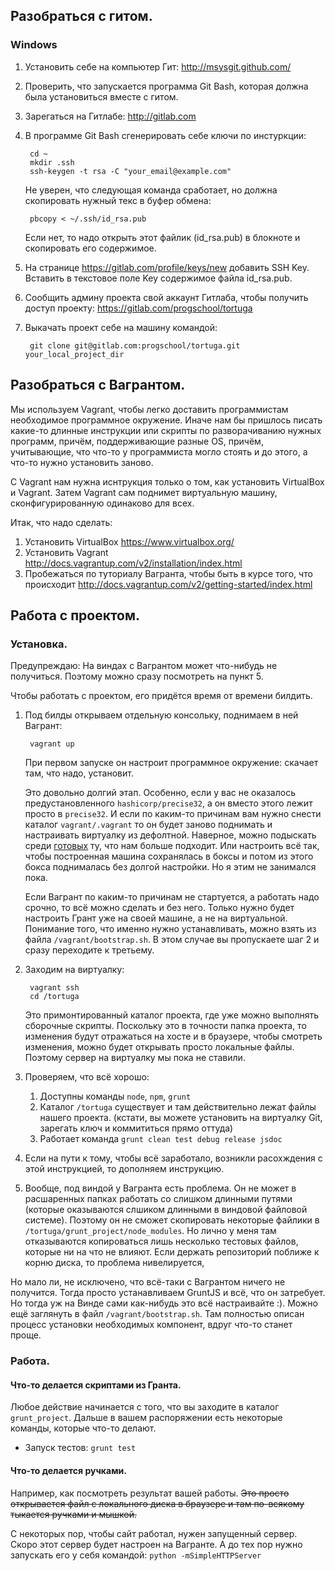 ## Разобраться с гитом.
### Windows

1. Установить себе на компьютер Гит: http://msysgit.github.com/
2. Проверить, что запускается программа Git Bash, которая должна была установиться вместе с гитом.
3. Зарегаться на Гитлабе: http://gitlab.com
4. В программе Git Bash сгенерировать себе ключи по инстуркции:

        cd ~
        mkdir .ssh
        ssh-keygen -t rsa -C "your_email@example.com"

    Не уверен, что следующая команда сработает, но должна скопировать нужный текс в буфер обмена:

        pbcopy < ~/.ssh/id_rsa.pub

    Если нет, то надо открыть этот файлик (id_rsa.pub) в блокноте и скопировать его содержимое.

5. На странице https://gitlab.com/profile/keys/new добавить SSH Key. Вставить в текстовое поле Key содержимое файла id_rsa.pub.

6. Сообщить админу проекта свой аккаунт Гитлаба, чтобы получить доступ проекту: https://gitlab.com/progschool/tortuga

7. Выкачать проект себе на машину командой:

        git clone git@gitlab.com:progschool/tortuga.git your_local_project_dir




## Разобраться с Вагрантом.
Мы используем Vagrant, чтобы легко доставить программистам необходимое программное окружение.
Иначе нам бы пришлось писать какие-то длинные инструкции или скрипты по разворачиванию нужных программ, причём, поддерживающие разные OS, причём, учитывающие, что что-то у программиста могло стоять и до этого, а что-то нужно установить заново.

С Vagrant нам нужна иснтрукция только о том, как установить VirtualBox и Vagrant. Затем Vagrant сам поднимет виртуальную машину, сконфигурированную одинаково для всех.

Итак, что надо сделать:

1. Установить VirtualBox https://www.virtualbox.org/
2. Установить Vagrant http://docs.vagrantup.com/v2/installation/index.html
3. Пробежаться по туториалу Вагранта, чтобы быть в курсе того, что происходит http://docs.vagrantup.com/v2/getting-started/index.html

## Работа с проектом.
### Установка.
Предупреждаю: На виндах с Вагрантом может что-нибудь не получиться. Поэтому можно сразу посмотреть на пункт 5.

Чтобы работать с проектом, его придётся время от времени билдить.
1. Под билды открываем отдельную консольку, поднимаем в ней Вагрант:

        vagrant up

    При первом запуске он настроит программное окружение: скачает там, что надо, установит.
    
    Это довольно долгий этап. Особенно, если у вас не оказалось предустановленного `hashicorp/precise32`,
    а он вместо этого лежит просто в `precise32`. И если по каким-то причинам вам нужно
    снести каталог `vagrant/.vagrant` то он будет заново поднимать и настраивать
    виртуалку из дефолтной. Наверное, можно подыскать среди [готовых](https://vagrantcloud.com/)
    ту, что нам больше подходит. Или настроить всё так, чтобы построенная машина
    сохранялась в боксы и потом из этого бокса поднималась без долгой настройки.
    Но я этим не занимался пока.

    Если Вагрант по каким-то причинам не стартуется, а работать надо срочно, то
    всё можно сделать и без него. Только нужно будет настроить Грант
    уже на своей машине, а не на виртуальной. Понимание того, что именно нужно
    устанавливать, можно взять из файла `/vagrant/bootstrap.sh`. В этом случае
    вы пропускаете шаг 2 и сразу переходите к третьему.

2. Заходим на виртуалку:

        vagrant ssh
        cd /tortuga

    Это примонтированный каталог проекта, где уже можно выполнять сборочные скрипты.
    Поскольку это в точности папка проекта, то изменения будут отражаться на хосте 
    и в браузере, чтобы смотреть изменения, можно будет открывать просто локальные файлы.
    Поэтому сервер на виртуалку мы пока не ставили.

3. Проверяем, что всё хорошо:
    1. Доступны команды `node`, `npm`, `grunt`
    2. Каталог `/tortuga` существует и там действительно лежат файлы нашего проекта. (кстати, вы можете установить на виртуалку Git, зарегать ключ и коммититься прямо оттуда)
    3. Работает команда `grunt clean test debug release jsdoc`

4. Если на пути к тому, чтобы всё заработало, возникли расохждения с этой инструкцией, то дополняем инструкцию.

5. Вообще, под виндой у Вагранта есть проблема. Он не может в расшаренных папках работать со слишком длинными путями (которые оказываются слшиком длинными в виндовой файловой системе). Поэтому он не сможет скопировать некоторые файлики в `/tortuga/grunt_project/node_modules`.
Но лично у меня там отказываются копироваться лишь несколько тестовых файлов, которые ни на что не влияют.
Если держать репозиторий поближе к корню диска, то проблема нивелируется, 

Но мало ли, не исключено, что всё-таки с Вагрантом ничего не получится.
Тогда просто устанавливаем GruntJS и всё, что он затребует. Но тогда уж на Винде сами как-нибудь это всё настраивайте :).
Можно ещё заглянуть в файл `/vagrant/bootstrap.sh`. Там полностью описан процесс установки необходимых компонент, вдруг что-то станет проще.

### Работа.

#### Что-то делается скриптами из Гранта.
Любое действие начинается с того, что вы заходите в каталог `grunt_project`.
Дальше в вашем распоряжении есть некоторые команды, которые что-то делают.

* Запуск тестов:
        `grunt test`

#### Что-то делается ручками.
Например, как посмотреть результат вашей работы. ~~Это просто открывается
файл с локального диска в браузере и там по-всякому тыкается ручками и мышкой.~~

С некоторых пор, чтобы сайт работал, нужен запущенный сервер.
Скоро этот сервер будет настроен на Вагранте.
А до тех пор нужно запускать его у себя командой: `python -mSimpleHTTPServer`



